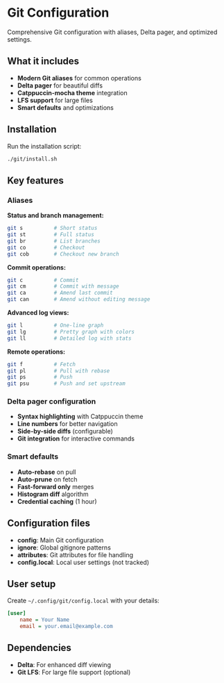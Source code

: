 # Git Configuration

Comprehensive Git configuration with aliases, Delta pager, and optimized settings.

## What it includes

- **Modern Git aliases** for common operations
- **Delta pager** for beautiful diffs
- **Catppuccin-mocha theme** integration
- **LFS support** for large files
- **Smart defaults** and optimizations

## Installation

Run the installation script:

```bash
./git/install.sh
```

## Key features

### Aliases

**Status and branch management:**
```bash
git s          # Short status
git st         # Full status  
git br         # List branches
git co         # Checkout
git cob        # Checkout new branch
```

**Commit operations:**
```bash
git c          # Commit
git cm         # Commit with message
git ca         # Amend last commit
git can        # Amend without editing message
```

**Advanced log views:**
```bash
git l          # One-line graph
git lg         # Pretty graph with colors
git ll         # Detailed log with stats
```

**Remote operations:**
```bash
git f          # Fetch
git pl         # Pull with rebase
git ps         # Push
git psu        # Push and set upstream
```

### Delta pager configuration

- **Syntax highlighting** with Catppuccin theme
- **Line numbers** for better navigation
- **Side-by-side diffs** (configurable)
- **Git integration** for interactive commands

### Smart defaults

- **Auto-rebase** on pull
- **Auto-prune** on fetch
- **Fast-forward only** merges
- **Histogram diff** algorithm
- **Credential caching** (1 hour)

## Configuration files

- **config**: Main Git configuration
- **ignore**: Global gitignore patterns
- **attributes**: Git attributes for file handling
- **config.local**: Local user settings (not tracked)

## User setup

Create `~/.config/git/config.local` with your details:

```ini
[user]
    name = Your Name
    email = your.email@example.com
```

## Dependencies

- **Delta**: For enhanced diff viewing
- **Git LFS**: For large file support (optional)